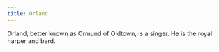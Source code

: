 ```yaml
---
title: Orland
---
```


Orland, better known as Ormund of Oldtown, is a singer. He is the royal harper and bard. 


